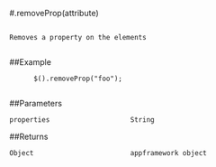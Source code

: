 #.removeProp(attribute)

```

Removes a property on the elements
      
```

##Example

```
      $().removeProp("foo");
      
```


##Parameters

```
properties                    String

```

##Returns

```
Object                        appframework object
```

